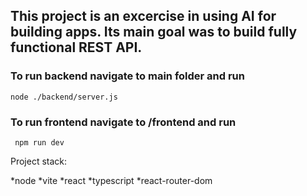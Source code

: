 ## This project is an excercise in using AI for building apps. Its main goal was to build fully functional REST API.

### To run backend navigate to main folder and run 

```
node ./backend/server.js
```

### To run frontend navigate to **/frontend** and run  

```
 npm run dev
```

Project stack:

*node
*vite
*react
*typescript
*react-router-dom
